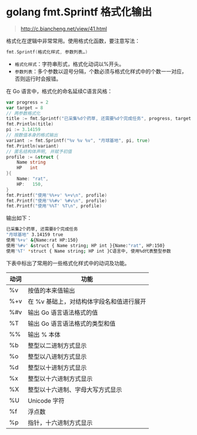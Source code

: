 [//]:# (2019/5/21 11:00|GOLANG|)
# golang fmt.Sprintf 格式化输出
> http://c.biancheng.net/view/41.html

格式化在逻辑中非常常用。使用格式化函数，要注意写法：
```go
fmt.Sprintf(格式化样式, 参数列表…)
```
- `格式化样式`：字符串形式，格式化动词以%开头。
- `参数列表`：多个参数以逗号分隔，个数必须与格式化样式中的个数一一对应，否则运行时会报错。

在 Go 语言中，格式化的命名延续C语言风格：
```go
var progress = 2
var target = 8
// 两参数格式化
title := fmt.Sprintf("已采集%d个药草, 还需要%d个完成任务", progress, target)
fmt.Println(title)
pi := 3.14159
// 按数值本身的格式输出
variant := fmt.Sprintf("%v %v %v", "月球基地", pi, true)
fmt.Println(variant)
// 匿名结构体声明, 并赋予初值
profile := &struct {
    Name string
    HP   int
}{
    Name: "rat",
    HP:   150,
}
fmt.Printf("使用'%%+v' %+v\n", profile)
fmt.Printf("使用'%%#v' %#v\n", profile)
fmt.Printf("使用'%%T' %T\n", profile)
```
输出如下：
```bash
已采集2个药草, 还需要8个完成任务
"月球基地" 3.14159 true
使用'%+v' &{Name:rat HP:150}
使用'%#v' &struct { Name string; HP int }{Name:"rat", HP:150}
使用'%T' *struct { Name string; HP int }C语言中, 使用%d代表整型参数
```
下表中标出了常用的一些格式化样式中的动词及功能。

动词 | 功能
---|---
%v|按值的本来值输出
%+v|在 %v 基础上，对结构体字段名和值进行展开
%#v|输出 Go 语言语法格式的值
%T|输出 Go 语言语法格式的类型和值
%%|输出 % 本体
%b|整型以二进制方式显示
%o|整型以八进制方式显示
%d|整型以十进制方式显示
%x|整型以十六进制方式显示
%X|整型以十六进制、字母大写方式显示
%U|Unicode 字符
%f|浮点数
%p|指针，十六进制方式显示


